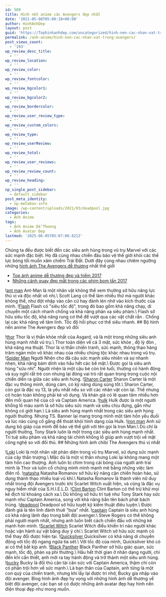 ```yaml
---
id: 509
title: Hình nền anime các Avengers đẹp nhất
date: '2021-05-08T05:00:10+00:00'
author: HinhAnhDep
layout: post
guid: 'https://Tophinhanhdep.com/uncategorized/hinh-nen-cac-nhan-vat-trong-avengers/'
permalink: /anh-anime/hinh-nen-cac-nhan-vat-trong-avengers/
post_views_count:
  - '193'
wp_review_desc_title:
  - ''
wp_review_location:
  - ''
wp_review_color:
  - ''
wp_review_fontcolor:
  - ''
wp_review_bgcolor1:
  - ''
wp_review_bgcolor2:
  - ''
wp_review_bordercolor:
  - ''
wp_review_user_review_type:
  - ''
wp_review_custom_colors:
  - ''
wp_review_type:
  - ''
wp_review_userReview:
  - ''
wp_review_total:
  - ''
wp_review_user_reviews:
  - ''
wp_review_review_count:
  - ''
wp_review_heading:
  - ''
np_single_post_sidebar:
  - default_sidebar
post_meta_identity:
  - np-metabox-info
image: /wp-content/uploads/2021/03/deadpool.jpg
categories:
  - Ảnh Anime
tags:
  - Ảnh Anime Dễ Thương
  - Ảnh Avatar Đẹp
lastmod: '2025-06-05T05:07:00.821Z'
---
```

Chúng ta đều được biết đến các siêu anh hùng trong vũ trụ Marvel với các sức mạnh đặc biệt. Họ đã cùng nhau chiến đâu bảo vệ thế giới khỏi các thế lực bóng tối muốn xâm chiếm Trái Đất. Dưới đây cùng nhau chiêm ngưỡng những [hình ảnh The Avengers dễ thương](https://tophinhanhdep.com/anh-anime/hinh-nen-cac-nhan-vat-trong-avengers/) nhất thế giới

- [Top ảnh anime dễ thương đẹp và hiếm 2017](https://tophinhanhdep.com/anh-anime/hinh-anh-anime-dep-de-thuong/)
- [Những cảnh quay đẹp mắt trong các phim bom tấn 2017](https://tophinhanhdep.com/anh-dep/hinh-anh-dep-cac-phim-bom-tan-2017/)
 
 \![ant man](https://tophinhanhdep.com/wp-content/uploads/2021/03/nguoi-kien-1.jpg) Ant-Man là một nhân vật không thể xem thường sở hữu năng lực thú vị và độc nhất vô nhị.\ Scott Lang có thể làm nhiều thứ mà người khác không thể, như đột nhập vào căn cứ hay đánh lén nhờ vào kích thước của mình. \![Flash](https://tophinhanhdep.com/wp-content/uploads/2021/03/tia-chop.jpg) Flash có "siêu tốc độ", trong đó bao gồm khả năng chạy, di chuyển một cách nhanh chống và khả năng phản xạ siêu phàm.\ Flash sở hữu siêu tốc độ, khả năng rung cơ thể để vượt qua các vật chất rắn . Chống lại các khả năng về tâm linh. Tốc độ hồi phục cơ thể siêu nhanh. ## Bộ hình nền anime The Avengers đẹp vô đối

 \![thor](https://tophinhanhdep.com/wp-content/uploads/2021/03/thor.jpg) Thor là vị thần khỏe nhất của Asgard, và là một trong những siêu anh hùng mạnh nhất vũ trụ.\ Thor toàn diện về cả 3 mặt, sức khỏe , độ lỳ đòn , khả năng ma thuật. Thor là vị thần chiến tranh, sức mạnh, thông thạo hàng trăm ngàn môn võ khác nhau của nhiều chủng tộc khác nhau trong vũ trụ. \![Spider Man](https://tophinhanhdep.com/wp-content/uploads/2021/03/spirdemen.jpg) Người Nhện cho đã cậu sức mạnh siêu nhiên và sự nhanh nhẹn, khả năng bám dính vào hầu hết các bề mặt.\ Được gọi là siêu anh hùng "sửu nhi". Người nhện là một cậu bé còn trẻ tuổi, thường có hành động và suy nghĩ rất trẻ con nhưng lại đóng vai trò rất quan trọng trong cuộc nội chiến diễn ra giữa các siêu anh hùng. \![Sharon Carter](https://tophinhanhdep.com/wp-content/uploads/2021/03/Sharon-Carter.jpg) Sharon Carter là một đặc vụ thông minh, dũng cảm, có kỹ năng dùng súng tốt.\ Sharon Carter, còn gọi là đặc vụ 13, là yếu nhất nếu so với các nhân vật còn lại. Thế nhưng cô hoàn toàn không phải kẻ vô dụng. Và khán giả có lẽ quan tâm nhiều hơn đến mối quan hệ của cô và Captain America. \![hulk](https://tophinhanhdep.com/wp-content/uploads/2021/03/huck.jpg) Hulk được là một người khổng lồ màu xanh lá sở hữu siêu sức mạnh và siêu chịu đựng, gần như không có giới hạn.\ Là siêu anh hùng mạnh nhất trong các siêu anh hùng người thường. Nhưng TS. Banner lại mang trong mình một tâm hồn yếu đuối và lúc nào củng cố gắng để thoát khỏi hình dạng của Hulk. \![iron man](https://tophinhanhdep.com/wp-content/uploads/2021/03/iron-man.jpg) Anh sử dụng bộ giáp của mình để bảo vệ thế giới với tên gọi là Iron Man.\ Dù chỉ là người thường, Tony Stark luôn là một trong các siêu anh hùng mạnh nhất. Trí tuệ siêu phàm và khả năng tài chính khổng lồ giúp anh vượt trội về mặt công nghệ so với đối thủ. ## Những hình ảnh chibi The Avengers thú vị nhất

 \![Loki](https://tophinhanhdep.com/wp-content/uploads/2021/03/Loki.jpg) Loki là một nhân vật phản diện trong vũ trụ Marvel, sử dụng sức mạnh của cây thần trượng.\ Mặc dù là một vị thần nhưng Loki lại không mang một tâm hồn cao thượng. Anh luôn bị chìm trong cái bóng của người anh trai mình là Thor và luôn cố chứng minh mình mạnh mẽ bằng những việc làm điên rồ. \![natasha](https://tophinhanhdep.com/wp-content/uploads/2021/03/natasha.jpg) Natasha Romanov sở hữu kỹ năng cận chiến hoàn hảo, sử dụng thành thạo nhiều loại vũ khí.\ Natasha Romanov là thành viên nữ duy nhất trong đội Avengers trước khi Scarlet Witch xuất hiện, và cũng là đặc vụ nguy hiểm nhất của S.H.I.E.L.D. \![Clint Barton](https://tophinhanhdep.com/wp-content/uploads/2021/03/Clint-Barton.jpg) Clint Barton có thể trừ khử mọi kẻ địch từ khoảng cách xa.\ Dù không sở hữu trí tuệ như Tony Stark hay sức mạnh như Captain America, song với khả năng bắn tên bách phát bách trúng. \![deadpool](https://tophinhanhdep.com/wp-content/uploads/2021/03/deadpool.jpg) Deadpool sở hữu tuyệt kỹ kiếm thuật điêu luyện.\ Được đánh giá là tên lính đánh thuê "bựa" nhất. \![captain](https://tophinhanhdep.com/wp-content/uploads/2021/03/cap-tian.jpg) Captain là siêu anh hùng có khả năng lãnh đạo trong biết đội avenger.\ Steve Rogers có thể không phải người mạnh nhất, nhưng anh luôn biết cách chiến đấu với những kẻ mạnh hơn mình. \![Scarlet Witch](https://tophinhanhdep.com/wp-content/uploads/2021/03/cap-sinh-doi-2.jpg) Scarlet Witch điều khiển trí não người khác hoặc vận hành sự vật bằng duy ý chí.\ Scarlet Witch sở hữu sức mạnh có thể thay đổi được hiện tại. \![Quicksilver ](https://tophinhanhdep.com/wp-content/uploads/2021/03/cap-sinh-doi.jpg) Quicksilver có khả năng di chuyển động với tốc độ ngang ngửa tia sét.\ Với tốc độ của mình, Quicksilver khó có ai có thể bắt kịp anh. \![Black Panther](https://tophinhanhdep.com/wp-content/uploads/2021/03/Black-Panther.jpg) Black Panther sở hữu giác quan, sức mạnh, tốc độ, phản xạ phi thường.\ Hầu hết thời gian ở nhân dạng người, chỉ đến khi cần thiết, anh mới ra tay hành động và trở thành một siêu anh hùng. \![bucky](https://tophinhanhdep.com/wp-content/uploads/2021/03/bucky.jpg) Bucky là đối thủ cân tài cân sức với Captain America, thậm chí còn có phần trội hơn về sức mạnh.\ Là bạn thân của Captain, anh từng là một con quỷ của chiến tranh, nhưng khi lấy lại được trí nhớ, Bucky gia nhập vào đội avenger. Blog hình ảnh đẹp hy vọng với những hình ảnh dễ thương về biệt đội avenger, các bạn sẽ có được những ảnh avatar đẹp hay hình nền điện thoại đẹp như mong muốn.
